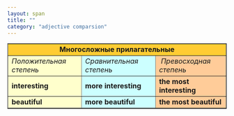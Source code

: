 ```yaml
---
layout: span
title: ""
category: "adjective comparsion"
---
```

<section class='rules'><table style="text-align: left; margin-left: auto; margin-right: auto;" border="1" cellpadding="5" cellspacing="0"><tbody>
<tr style="background-color: rgb(255, 204, 51); font-weight: bold;" align="center">
<td colspan="3" rowspan="1">Многосложные
прилагательные</td>
    </tr>
<tr>
<td style="background-color: rgb(255, 255, 204); font-style: italic;">Положительная
степень</td>
      <td style="background-color: rgb(204, 255, 255); font-style: italic;">Сравнительная
степень</td>
      <td style="background-color: rgb(255, 204, 153);"> <span style="font-style: italic;">Превосходная степень</span>
</td>
    </tr>
<tr>
<td style="background-color: rgb(255, 255, 204); font-weight: bold;">interesting
      </td>
      <td style="background-color: rgb(204, 255, 255); font-weight: bold;">more interesting</td>
      <td style="background-color: rgb(255, 204, 153); font-weight: bold;">the
most interesting</td>
    </tr>
<tr>
<td style="background-color: rgb(255, 255, 204); font-weight: bold;">beautiful</td>
      <td style="background-color: rgb(204, 255, 255); font-weight: bold;">more
beautiful</td>
      <td style="background-color: rgb(255, 204, 153); font-weight: bold;">the
most beautiful</td>
    </tr>
</tbody></table>
<br><br></section>